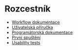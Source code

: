 Rozcestník
===========================================

- [Workflow dokumentace](documentation/workflow_doc.md)
- [Uživatelská příručka](documentation/userGuideline.md)
- [Programátorská dokumentace](documentation/programming_doc.md)
- [První spuštění](documentation/programming_doc.md#first_start)
- [Usability tests](documentation/usability/usability_tests.pdf)
